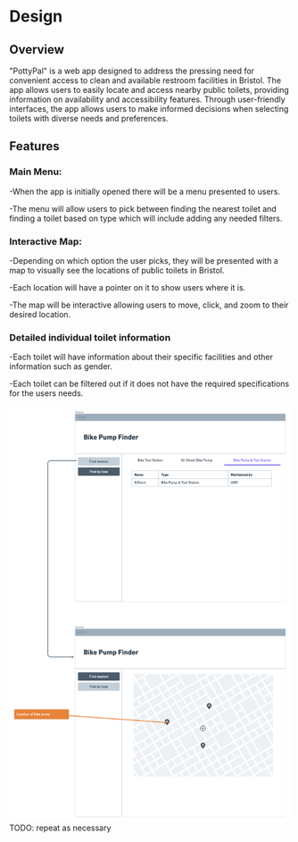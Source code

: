 # Design

## Overview

"PottyPal" is a web app designed to address the pressing need for convenient access to clean and available restroom facilities in Bristol. The app allows users to easily locate and access nearby public toilets, providing information on availability and accessibility features. Through user-friendly interfaces, the app allows users to make informed decisions when selecting toilets with diverse needs and preferences. 

## Features

### Main Menu:

-When the app is initially opened there will be a menu presented to users.

-The menu will allow users to pick between finding the nearest toilet and finding a toilet based on type which will include adding any needed filters.

### Interactive Map:

-Depending on which option the user picks, they will be presented with a map to visually see the locations of public toilets in Bristol.

-Each location will have a pointer on it to show users where it is.

-The map  will be interactive allowing users to move, click, and zoom to their desired location.

### Detailed individual toilet information

-Each toilet will have information about their specific facilities and other information such as gender.

-Each toilet can be filtered out if it does not have the required specifications for the users needs.

![Insert your wireframe/wireflow here](images/wireframe.png)
TODO: repeat as necessary

